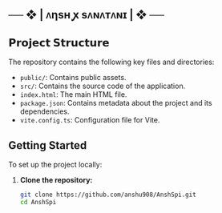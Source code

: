 

## ── ❖ | ᴧηsʜ ꭙ sᴧɴᴧᴛᴧɴɪ | ❖ ──

## 𝗣𝗿𝗼𝗷𝗲𝗰𝘁 𝗦𝘁𝗿𝘂𝗰𝘁𝘂𝗿𝗲

The repository contains the following key files and directories:

- `public/`: Contains public assets.
- `src/`: Contains the source code of the application.
- `index.html`: The main HTML file.
- `package.json`: Contains metadata about the project and its dependencies.
- `vite.config.ts`: Configuration file for Vite.

## Getting Started

To set up the project locally:

1. **Clone the repository:**

   ```bash
   git clone https://github.com/anshu908/AnshSpi.git
   cd AnshSpi



